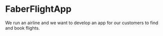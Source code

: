 # FaberFlightApp
We run an airline and we want to develop an app for our customers to find and book flights. 
